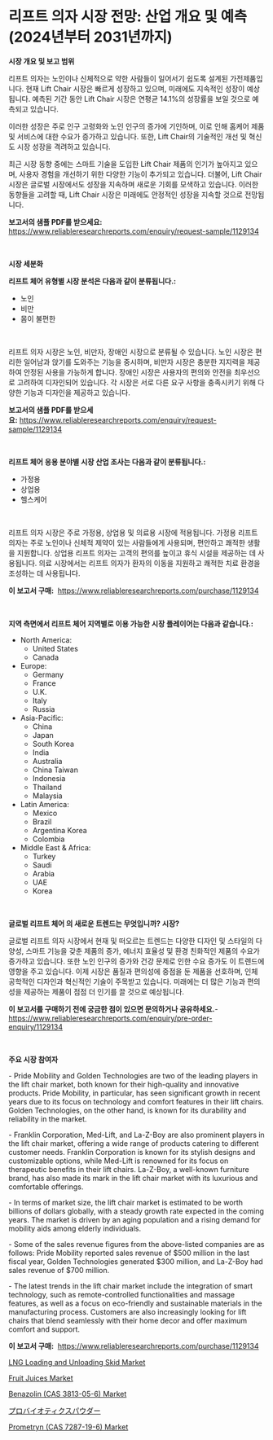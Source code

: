 <p><h1>리프트 의자 시장 전망: 산업 개요 및 예측 (2024년부터 2031년까지)</h1></p><p><strong>시장 개요 및 보고 범위</strong></p>
<p><p>리프트 의자는 노인이나 신체적으로 약한 사람들이 일어서기 쉽도록 설계된 가전제품입니다. 현재 Lift Chair 시장은 빠르게 성장하고 있으며, 미래에도 지속적인 성장이 예상됩니다. 예측된 기간 동안 Lift Chair 시장은 연평균 14.1%의 성장률을 보일 것으로 예측되고 있습니다.</p><p>이러한 성장은 주로 인구 고령화와 노인 인구의 증가에 기인하며, 이로 인해 홈케어 제품 및 서비스에 대한 수요가 증가하고 있습니다. 또한, Lift Chair의 기술적인 개선 및 혁신도 시장 성장을 격려하고 있습니다.</p><p>최근 시장 동향 중에는 스마트 기술을 도입한 Lift Chair 제품의 인기가 높아지고 있으며, 사용자 경험을 개선하기 위한 다양한 기능이 추가되고 있습니다. 더불어, Lift Chair 시장은 글로벌 시장에서도 성장을 지속하며 새로운 기회를 모색하고 있습니다. 이러한 동향들을 고려할 때, Lift Chair 시장은 미래에도 안정적인 성장을 지속할 것으로 전망됩니다.</p></p>
<p><strong>보고서의 샘플 PDF를 받으세요:</strong> <a href="https://www.reliableresearchreports.com/enquiry/request-sample/1129134">https://www.reliableresearchreports.com/enquiry/request-sample/1129134</a></p>
<p>&nbsp;</p>
<p><strong>시장 세분화</strong></p>
<p><strong>리프트 체어 유형별 시장 분석은 다음과 같이 분류됩니다.:</strong></p>
<p><ul><li>노인</li><li>비만</li><li>몸이 불편한</li></ul></p>
<p>&nbsp;</p>
<p><p>리프트 의자 시장은 노인, 비만자, 장애인 시장으로 분류될 수 있습니다. 노인 시장은 편리한 일어남과 앉기를 도와주는 기능을 중시하며, 비만자 시장은 충분한 지지력을 제공하여 안정된 사용을 가능하게 합니다. 장애인 시장은 사용자의 편의와 안전을 최우선으로 고려하여 디자인되어 있습니다. 각 시장은 서로 다른 요구 사항을 충족시키기 위해 다양한 기능과 디자인을 제공하고 있습니다.</p></p>
<p><strong>보고서의 샘플 PDF를 받으세요:</strong>&nbsp;<a href="https://www.reliableresearchreports.com/enquiry/request-sample/1129134">https://www.reliableresearchreports.com/enquiry/request-sample/1129134</a></p>
<p>&nbsp;</p>
<p><strong> 리프트 체어 응용 분야별 시장 산업 조사는 다음과 같이 분류됩니다.:</strong></p>
<p><ul><li>가정용</li><li>상업용</li><li>헬스케어</li></ul></p>
<p>&nbsp;</p>
<p><p>리프트 의자 시장은 주로 가정용, 상업용 및 의료용 시장에 적용됩니다. 가정용 리프트 의자는 주로 노인이나 신체적 제약이 있는 사람들에게 사용되며, 편안하고 쾌적한 생활을 지원합니다. 상업용 리프트 의자는 고객의 편의를 높이고 휴식 시설을 제공하는 데 사용됩니다. 의료 시장에서는 리프트 의자가 환자의 이동을 지원하고 쾌적한 치료 환경을 조성하는 데 사용됩니다.</p></p>
<p><strong>이 보고서 구매:</strong>&nbsp; <a href="https://www.reliableresearchreports.com/purchase/1129134">https://www.reliableresearchreports.com/purchase/1129134</a></p>
<p>&nbsp;</p>
<p><strong>지역 측면에서 리프트 체어 지역별로 이용 가능한 시장 플레이어는 다음과 같습니다.:</strong></p>
<p><ul>
    <li>
        North America:
        <ul>
            <li>United States</li>
            <li>Canada</li>
        </ul>
    </li>
    <li>
        Europe:
        <ul>
            <li>Germany</li>
            <li>France</li>
            <li>U.K.</li>
            <li>Italy</li>
            <li>Russia</li>
        </ul>
    </li>
    <li>
        Asia-Pacific:
        <ul>
            <li>China</li>
            <li>Japan</li>
            <li>South Korea</li>
            <li>India</li>
            <li>Australia</li>
            <li>China Taiwan</li>
            <li>Indonesia</li>
            <li>Thailand</li>
            <li>Malaysia</li>
        </ul>
    </li>
    <li>
        Latin America:
        <ul>
            <li>Mexico</li>
            <li>Brazil</li>
            <li>Argentina Korea</li>
            <li>Colombia</li>
        </ul>
    </li>
    <li>
        Middle East & Africa:
        <ul>
            <li>Turkey</li>
            <li>Saudi</li>
            <li>Arabia</li>
            <li>UAE</li>
            <li>Korea</li>
        </ul>
    </li>
    </ul></p>
<p>&nbsp;</p>
<p><strong>글로벌 리프트 체어 의 새로운 트렌드는 무엇입니까? 시장?</strong></p>
<p><p>글로벌 리프트 의자 시장에서 현재 및 떠오르는 트렌드는 다양한 디자인 및 스타일의 다양성, 스마트 기능을 갖춘 제품의 증가, 에너지 효율성 및 환경 친화적인 제품의 수요가 증가하고 있습니다. 또한 노인 인구의 증가와 건강 문제로 인한 수요 증가도 이 트렌드에 영향을 주고 있습니다. 이제 시장은 품질과 편의성에 중점을 둔 제품을 선호하며, 인체 공학적인 디자인과 혁신적인 기술이 주목받고 있습니다. 미래에는 더 많은 기능과 편의성을 제공하는 제품이 점점 더 인기를 끌 것으로 예상됩니다.</p></p>
<p><strong>이 보고서를 구매하기 전에 궁금한 점이 있으면 문의하거나 공유하세요.</strong>- <a href="https://www.reliableresearchreports.com/enquiry/pre-order-enquiry/1129134">https://www.reliableresearchreports.com/enquiry/pre-order-enquiry/1129134</a></p>
<p>&nbsp;</p>
<p><strong>주요 시장 참여자</strong></p>
<p><p>- Pride Mobility and Golden Technologies are two of the leading players in the lift chair market, both known for their high-quality and innovative products. Pride Mobility, in particular, has seen significant growth in recent years due to its focus on technology and comfort features in their lift chairs. Golden Technologies, on the other hand, is known for its durability and reliability in the market.</p><p>- Franklin Corporation, Med-Lift, and La-Z-Boy are also prominent players in the lift chair market, offering a wide range of products catering to different customer needs. Franklin Corporation is known for its stylish designs and customizable options, while Med-Lift is renowned for its focus on therapeutic benefits in their lift chairs. La-Z-Boy, a well-known furniture brand, has also made its mark in the lift chair market with its luxurious and comfortable offerings.</p><p>- In terms of market size, the lift chair market is estimated to be worth billions of dollars globally, with a steady growth rate expected in the coming years. The market is driven by an aging population and a rising demand for mobility aids among elderly individuals.</p><p>- Some of the sales revenue figures from the above-listed companies are as follows: Pride Mobility reported sales revenue of $500 million in the last fiscal year, Golden Technologies generated $300 million, and La-Z-Boy had sales revenue of $700 million.</p><p>- The latest trends in the lift chair market include the integration of smart technology, such as remote-controlled functionalities and massage features, as well as a focus on eco-friendly and sustainable materials in the manufacturing process. Customers are also increasingly looking for lift chairs that blend seamlessly with their home decor and offer maximum comfort and support.</p></p>
<p><strong>이 보고서 구매:</strong>&nbsp;&nbsp;<a href="https://www.reliableresearchreports.com/purchase/1129134">https://www.reliableresearchreports.com/purchase/1129134</a></p>
<p><p><a href="https://zircon-bluebell-299.notion.site/LNG-Loading-and-Unloading-Skid-Market-Provides-a-Comprehensive-Analysis-Including-a-Macro-Overview-o-bad37c3d21744defa4c59b0657b04852">LNG Loading and Unloading Skid Market</a></p><p><a href="https://view.publitas.com/reportprime-1/fruit-juices-market-size-growth-and-forecast-from-2024-2031/">Fruit Juices Market</a></p><p><a href="https://github.com/lylyparadise/Market-Research-Report-List-2/blob/main/benazolin-cas-3813-05-6-market.md">Benazolin (CAS 3813-05-6) Market</a></p><p><a href="https://github.com/joaejkdzgyljvo6/Market-Research-Report-List-1/blob/main/2797116609.md">プロバイオティクスパウダー</a></p><p><a href="https://github.com/GroverBarry/Market-Research-Report-List-4/blob/main/prometryn-cas-7287-19-6-market.md">Prometryn (CAS 7287-19-6) Market</a></p></p>
